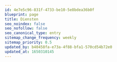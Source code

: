 ```yaml
---
id: 4e7e5c96-831f-4733-be10-5e8bdea36b0f
blueprint: page
title: Diensten
seo_noindex: false
seo_nofollow: false
seo_canonical_type: entry
sitemap_change_frequency: weekly
sitemap_priority: 0.5
updated_by: b40458fa-e73a-4f88-bfa1-570cd54b72e0
updated_at: 1650310145
---
```

